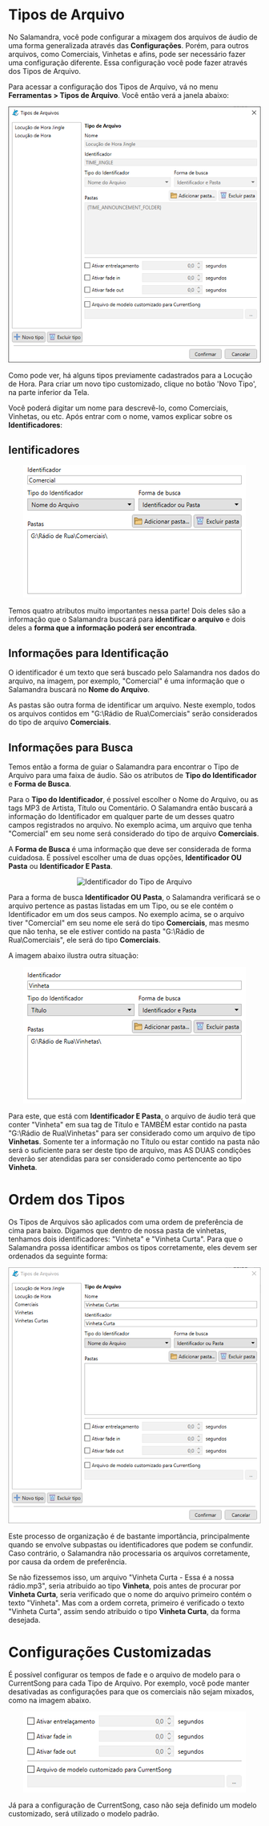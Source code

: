# Tipos de Arquivo

No Salamandra, você pode configurar a mixagem dos arquivos de áudio de uma forma generalizada através das **Configurações**. Porém, para outros arquivos, como Comerciais, Vinhetas e afins, pode ser necessário fazer uma configuração diferente. Essa configuração você pode fazer através dos Tipos de Arquivo.

Para acessar a configuração dos Tipos de Arquivo, vá no menu **Ferramentas > Tipos de Arquivo**. Você então verá a janela abaixo:

<p align="center">
	<img src="Images/FileTypesWindow.png" alt="Janela de Tipos de Arquivos"/>
</p>

Como pode ver, há alguns tipos previamente cadastrados para a Locução de Hora. Para criar um novo tipo customizado, clique no botão 'Novo Tipo', na parte inferior da Tela.

Você poderá digitar um nome para descrevê-lo, como Comerciais, Vinhetas, ou etc. Após entrar com o nome, vamos explicar sobre os **Identificadores**:

## Ientificadores

<p align="center">
	<img src="Images/FileTypesWindow_Identifiers.png" alt="Identificador do Tipo de Arquivo"/>
</p>

Temos quatro atributos muito importantes nessa parte! Dois deles são a informação que o Salamandra buscará para **identificar o arquivo** e dois deles a **forma que a informação poderá ser encontrada**.

## Informações para Identificação

O identificador é um texto que será buscado pelo Salamandra nos dados do arquivo, na imagem, por exemplo, "Comercial" é uma informação que o Salamandra buscará no **Nome do Arquivo**.

As pastas são outra forma de identificar um arquivo. Neste exemplo, todos os arquivos contidos em "G:\Rádio de Rua\Comerciais\" serão considerados do tipo de arquivo **Comerciais**.

## Informações para Busca

Temos então a forma de guiar o Salamandra para encontrar o Tipo de Arquivo para uma faixa de áudio. São os atributos de **Tipo do Identificador** e **Forma de Busca**.

Para o **Tipo do Identificador**, é possível escolher o Nome do Arquivo, ou as tags MP3 de Artista, Título ou Comentário. O Salamandra então buscará a informação do Identificador em qualquer parte de um desses quatro campos registrados no arquivo. No exemplo acima, um arquivo que tenha "Comercial" em seu nome será considerado do tipo de arquivo **Comerciais**.

A **Forma de Busca** é uma informação que deve ser considerada de forma cuidadosa. É possível escolher uma de duas opções, **Identificador OU Pasta** ou **Identificador E Pasta**.

<p align="center">
	<img src="Images/FileTypesWindow_Identificadores.png" alt="Identificador do Tipo de Arquivo"/>
</p>

Para a forma de busca **Identificador OU Pasta**, o Salamandra verificará se o arquivo pertence as pastas listadas em um Tipo, ou se ele contém o Identificador em um dos seus campos. No exemplo acima, se o arquivo tiver "Comercial" em seu nome ele será do tipo **Comerciais**, mas mesmo que não tenha, se ele estiver contido na pasta "G:\Rádio de Rua\Comerciais\", ele será do tipo **Comerciais**.

A imagem abaixo ilustra outra situação:

<p align="center">
	<img src="Images/FileTypesWindow_Identifiers2.png" alt="Identificador do Tipo de Arquivo"/>
</p>

Para este, que está com **Identificador E Pasta**, o arquivo de áudio terá que conter "Vinheta" em sua tag de Título e TAMBÉM estar contido na pasta "G:\Rádio de Rua\Vinhetas\" para ser considerado como um arquivo de tipo **Vinhetas**. Somente ter a informação no Título ou estar contido na pasta não será o suficiente para ser deste tipo de arquivo, mas AS DUAS condições deverão ser atendidas para ser considerado como pertencente ao tipo **Vinheta**.

# Ordem dos Tipos

Os Tipos de Arquivos são aplicados com uma ordem de preferência de cima para baixo. Digamos que dentro de nossa pasta de vinhetas, tenhamos dois identificadores: "Vinheta" e "Vinheta Curta". Para que o Salamandra possa identificar ambos os tipos corretamente, eles devem ser ordenados da seguinte forma:

<p align="center">
	<img src="Images/FileTypes_Order.webp" alt="Identificador do Tipo de Arquivo"/>
</p>

Este processo de organização é de bastante importância, principalmente quando se envolve subpastas ou identificadores que podem se confundir. Caso contrário, o Salamandra não processaria os arquivos corretamente, por causa da ordem de preferência.

Se não fizessemos isso, um arquivo "Vinheta Curta - Essa é a nossa rádio.mp3", seria atribuido ao tipo **Vinheta**, pois antes de procurar por **Vinheta Curta**, seria verificado que o nome do arquivo primeiro contém o texto "Vinheta". Mas com a ordem correta, primeiro é verificado o texto "Vinheta Curta", assim sendo atribuido o tipo **Vinheta Curta**, da forma desejada.

# Configurações Customizadas

É possível configurar os tempos de fade e o arquivo de modelo para o CurrentSong para cada Tipo de Arquivo. Por exemplo, você pode manter desativadas as configurações para que os comerciais não sejam mixados, como na imagem abaixo.

<p align="center">
	<img src="Images/FileTypesWindow_Settings.png" alt="Identificador do Tipo de Arquivo"/>
</p>

Já para a configuração de CurrentSong, caso não seja definido um modelo customizado, será utilizado o modelo padrão.